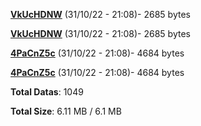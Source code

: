 [**VkUcHDNW**](/data/VkUcHDNW.txt) (31/10/22 - 21:08)- 2685 bytes

[**VkUcHDNW**](/data/VkUcHDNW.txt) (31/10/22 - 21:08)- 2685 bytes

[**4PaCnZ5c**](/data/4PaCnZ5c.txt) (31/10/22 - 21:08)- 4684 bytes

[**4PaCnZ5c**](/data/4PaCnZ5c.txt) (31/10/22 - 21:08)- 4684 bytes

**Total Datas**: 1049

**Total Size**: 6.11 MB / 6.1 MB